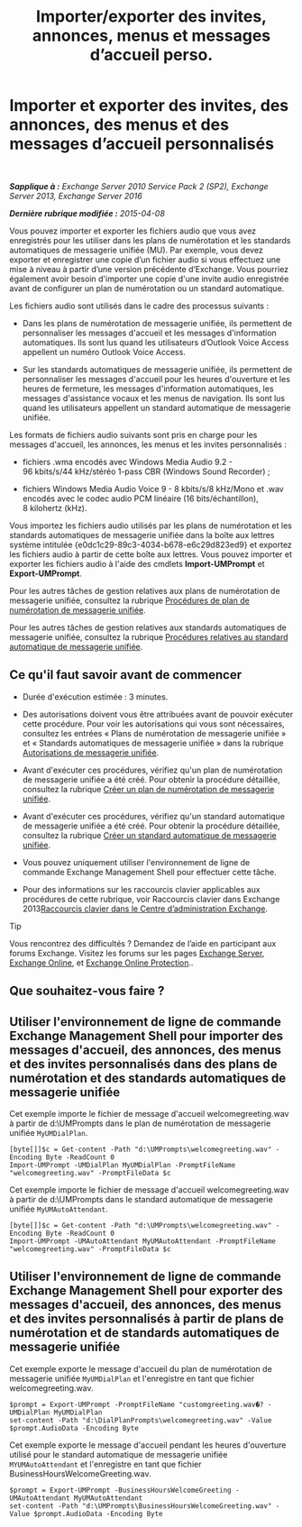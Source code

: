 ﻿---
title: 'Importer/exporter des invites, annonces, menus et messages d’accueil perso.'
TOCTitle: Importer et exporter des invites, des annonces, des menus et des messages d’accueil personnalisés
ms:assetid: e82da5d5-625f-4d8b-8d31-ac45513aacfd
ms:mtpsurl: https://technet.microsoft.com/fr-fr/library/Ee681667(v=EXCHG.150)
ms:contentKeyID: 54652782
ms.date: 05/23/2018
mtps_version: v=EXCHG.150
ms.translationtype: MT
---

# Importer et exporter des invites, des annonces, des menus et des messages d’accueil personnalisés

 

_**Sapplique à :** Exchange Server 2010 Service Pack 2 (SP2), Exchange Server 2013, Exchange Server 2016_

_**Dernière rubrique modifiée :** 2015-04-08_

Vous pouvez importer et exporter les fichiers audio que vous avez enregistrés pour les utiliser dans les plans de numérotation et les standards automatiques de messagerie unifiée (MU). Par exemple, vous devez exporter et enregistrer une copie d’un fichier audio si vous effectuez une mise à niveau à partir d’une version précédente d’Exchange. Vous pourriez également avoir besoin d'importer une copie d'une invite audio enregistrée avant de configurer un plan de numérotation ou un standard automatique.

Les fichiers audio sont utilisés dans le cadre des processus suivants :

  - Dans les plans de numérotation de messagerie unifiée, ils permettent de personnaliser les messages d'accueil et les messages d'information automatiques. Ils sont lus quand les utilisateurs d’Outlook Voice Access appellent un numéro Outlook Voice Access.

  - Sur les standards automatiques de messagerie unifiée, ils permettent de personnaliser les messages d'accueil pour les heures d'ouverture et les heures de fermeture, les messages d'information automatiques, les messages d'assistance vocaux et les menus de navigation. Ils sont lus quand les utilisateurs appellent un standard automatique de messagerie unifiée.

Les formats de fichiers audio suivants sont pris en charge pour les messages d'accueil, les annonces, les menus et les invites personnalisés :

  - fichiers .wma encodés avec Windows Media Audio 9.2 - 96 kbits/s/44 kHz/stéréo 1-pass CBR (Windows Sound Recorder) ;

  - fichiers Windows Media Audio Voice 9 - 8 kbits/s/8 kHz/Mono et .wav encodés avec le codec audio PCM linéaire (16 bits/échantillon), 8 kilohertz (kHz).

Vous importez les fichiers audio utilisés par les plans de numérotation et les standards automatiques de messagerie unifiée dans la boîte aux lettres système intitulée {e0dc1c29-89c3-4034-b678-e6c29d823ed9} et exportez les fichiers audio à partir de cette boîte aux lettres. Vous pouvez importer et exporter les fichiers audio à l'aide des cmdlets **Import-UMPrompt** et **Export-UMPrompt**.

Pour les autres tâches de gestion relatives aux plans de numérotation de messagerie unifiée, consultez la rubrique [Procédures de plan de numérotation de messagerie unifiée](um-dial-plan-procedures-exchange-2013-help.md).

Pour les autres tâches de gestion relatives aux standards automatiques de messagerie unifiée, consultez la rubrique [Procédures relatives au standard automatique de messagerie unifiée](https://docs.microsoft.com/fr-fr/exchange/voice-mail-unified-messaging/automatically-answer-and-route-calls/um-auto-attendant-procedures).

## Ce qu'il faut savoir avant de commencer

  - Durée d'exécution estimée : 3 minutes.

  - Des autorisations doivent vous être attribuées avant de pouvoir exécuter cette procédure. Pour voir les autorisations qui vous sont nécessaires, consultez les entrées « Plans de numérotation de messagerie unifiée » et « Standards automatiques de messagerie unifiée » dans la rubrique [Autorisations de messagerie unifiée](unified-messaging-permissions-exchange-2013-help.md).

  - Avant d'exécuter ces procédures, vérifiez qu'un plan de numérotation de messagerie unifiée a été créé. Pour obtenir la procédure détaillée, consultez la rubrique [Créer un plan de numérotation de messagerie unifiée](https://docs.microsoft.com/fr-fr/exchange/voice-mail-unified-messaging/connect-voice-mail-system/create-um-dial-plan).

  - Avant d'exécuter ces procédures, vérifiez qu'un standard automatique de messagerie unifiée a été créé. Pour obtenir la procédure détaillée, consultez la rubrique [Créer un standard automatique de messagerie unifiée](https://docs.microsoft.com/fr-fr/exchange/voice-mail-unified-messaging/automatically-answer-and-route-calls/create-a-um-auto-attendant).

  - Vous pouvez uniquement utiliser l'environnement de ligne de commande Exchange Management Shell pour effectuer cette tâche.

  - Pour des informations sur les raccourcis clavier applicables aux procédures de cette rubrique, voir Raccourcis clavier dans Exchange 2013[Raccourcis clavier dans le Centre d’administration Exchange](keyboard-shortcuts-in-the-exchange-admin-center-exchange-online-protection-help.md).

> [!TIP]
> Vous rencontrez des difficultés ? Demandez de l’aide en participant aux forums Exchange. Visitez les forums sur les pages <a href="https://go.microsoft.com/fwlink/p/?linkid=60612">Exchange Server</a>, <a href="https://go.microsoft.com/fwlink/p/?linkid=267542">Exchange Online</a>, et <a href="https://go.microsoft.com/fwlink/p/?linkid=285351">Exchange Online Protection</a>..


## Que souhaitez-vous faire ?

## Utiliser l'environnement de ligne de commande Exchange Management Shell pour importer des messages d'accueil, des annonces, des menus et des invites personnalisés dans des plans de numérotation et des standards automatiques de messagerie unifiée

Cet exemple importe le fichier de message d'accueil welcomegreeting.wav à partir de d:\\UMPrompts dans le plan de numérotation de messagerie unifiée `MyUMDialPlan`.

    [byte[]]$c = Get-content -Path "d:\UMPrompts\welcomegreeting.wav" -Encoding Byte -ReadCount 0
    Import-UMPrompt -UMDialPlan MyUMDialPlan -PromptFileName "welcomegreeting.wav" -PromptFileData $c

Cet exemple importe le fichier de message d'accueil welcomegreeting.wav à partir de d:\\UMPrompts dans le standard automatique de messagerie unifiée `MyUMAutoAttendant`.

    [byte[]]$c = Get-content -Path "d:\UMPrompts\welcomegreeting.wav" -Encoding Byte -ReadCount 0
    Import-UMPrompt -UMAutoAttendant MyUMAutoAttendant -PromptFileName "welcomegreeting.wav" -PromptFileData $c

## Utiliser l'environnement de ligne de commande Exchange Management Shell pour exporter des messages d'accueil, des annonces, des menus et des invites personnalisés à partir de plans de numérotation et de standards automatiques de messagerie unifiée

Cet exemple exporte le message d'accueil du plan de numérotation de messagerie unifiée `MyUMDialPlan` et l'enregistre en tant que fichier welcomegreeting.wav.

    $prompt = Export-UMPrompt -PromptFileName "customgreeting.wav�? -UMDialPlan MyUMDialPlan
    set-content -Path "d:\DialPlanPrompts\welcomegreeting.wav" -Value $prompt.AudioData -Encoding Byte

Cet exemple exporte le message d'accueil pendant les heures d'ouverture utilisé pour le standard automatique de messagerie unifiée `MYUMAutoAttendant` et l'enregistre en tant que fichier BusinessHoursWelcomeGreeting.wav.

    $prompt = Export-UMPrompt -BusinessHoursWelcomeGreeting -UMAutoAttendant MyUMAutoAttendant
    set-content -Path "d:\UMPrompts\BusinessHoursWelcomeGreeting.wav" -Value $prompt.AudioData -Encoding Byte

